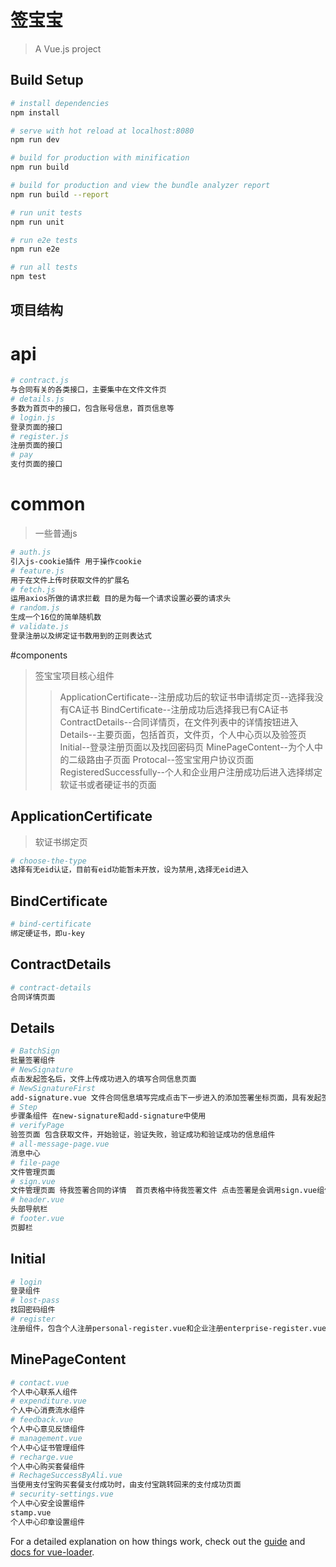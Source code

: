 # 签宝宝

> A Vue.js project

## Build Setup

``` bash
# install dependencies
npm install

# serve with hot reload at localhost:8080
npm run dev

# build for production with minification
npm run build

# build for production and view the bundle analyzer report
npm run build --report

# run unit tests
npm run unit

# run e2e tests
npm run e2e

# run all tests
npm test
```
## 项目结构
# api 
``` bash
# contract.js
与合同有关的各类接口，主要集中在文件文件页
# details.js
多数为首页中的接口，包含账号信息，首页信息等
# login.js
登录页面的接口
# register.js
注册页面的接口
# pay
支付页面的接口
```
# common
> 一些普通js
``` bash
# auth.js
引入js-cookie插件 用于操作cookie
# feature.js
用于在文件上传时获取文件的扩展名
# fetch.js
运用axios所做的请求拦截 目的是为每一个请求设置必要的请求头
# random.js
生成一个16位的简单随机数
# validate.js
登录注册以及绑定证书数用到的正则表达式
```
#components
> 签宝宝项目核心组件
>> ApplicationCertificate--注册成功后的软证书申请绑定页--选择我没有CA证书
>> BindCertificate--注册成功后选择我已有CA证书
>> ContractDetails--合同详情页，在文件列表中的详情按钮进入
>> Details--主要页面，包括首页，文件页，个人中心页以及验签页
>> Initial--登录注册页面以及找回密码页
>> MinePageContent--为个人中的二级路由子页面
>> Protocal--签宝宝用户协议页面
>> RegisteredSuccessfully--个人和企业用户注册成功后进入选择绑定软证书或者硬证书的页面
## ApplicationCertificate
>软证书绑定页
``` bash
# choose-the-type
选择有无eid认证，目前有eid功能暂未开放，设为禁用,选择无eid进入 
```
## BindCertificate
``` bash
# bind-certificate
绑定硬证书，即u-key
```
## ContractDetails
``` bash
# contract-details
合同详情页面
```
## Details
``` bash
# BatchSign
批量签署组件
# NewSignature
点击发起签名后，文件上传成功进入的填写合同信息页面
# NewSignatureFirst
add-signature.vue 文件合同信息填写完成点击下一步进入的添加签署坐标页面，具有发起签署的功能
# Step
步骤条组件 在new-signature和add-signature中使用
# verifyPage
验签页面 包含获取文件，开始验证，验证失败，验证成功和验证成功的信息组件
# all-message-page.vue
消息中心
# file-page
文件管理页面
# sign.vue
文件管理页面 待我签署合同的详情  首页表格中待我签署文件 点击签署是会调用sign.vue组件
# header.vue
头部导航栏
# footer.vue
页脚栏
```
## Initial
``` bash
# login
登录组件
# lost-pass
找回密码组件
# register
注册组件，包含个人注册personal-register.vue和企业注册enterprise-register.vue
```
## MinePageContent
``` bash
# contact.vue
个人中心联系人组件
# expenditure.vue
个人中心消费流水组件
# feedback.vue
个人中心意见反馈组件
# management.vue
个人中心证书管理组件
# recharge.vue
个人中心购买套餐组件
# RechageSuccessByAli.vue
当使用支付宝购买套餐支付成功时，由支付宝跳转回来的支付成功页面
# security-settings.vue
个人中心安全设置组件
stamp.vue
个人中心印章设置组件
```

For a detailed explanation on how things work, check out the [guide](http://vuejs-templates.github.io/webpack/) and [docs for vue-loader](http://vuejs.github.io/vue-loader).
